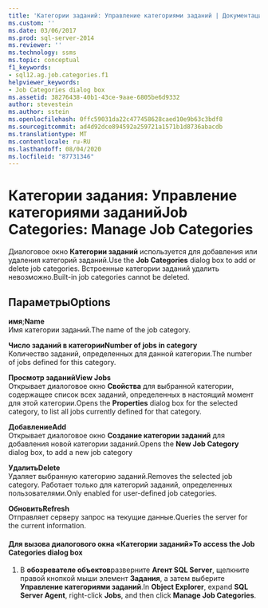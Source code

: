 ```yaml
---
title: 'Категории заданий: Управление категориями заданий | Документация Майкрософт'
ms.custom: ''
ms.date: 03/06/2017
ms.prod: sql-server-2014
ms.reviewer: ''
ms.technology: ssms
ms.topic: conceptual
f1_keywords:
- sql12.ag.job.categories.f1
helpviewer_keywords:
- Job Categories dialog box
ms.assetid: 38276438-40b1-43ce-9aae-6805be6d9332
author: stevestein
ms.author: sstein
ms.openlocfilehash: 0ffc59031da22c477458628caed10e9b63c3bdf8
ms.sourcegitcommit: ad4d92dce894592a259721a1571b1d8736abacdb
ms.translationtype: MT
ms.contentlocale: ru-RU
ms.lasthandoff: 08/04/2020
ms.locfileid: "87731346"
---
```

# <a name="job-categories-manage-job-categories"></a><span data-ttu-id="0ae43-102">Категории задания: Управление категориями заданий</span><span class="sxs-lookup"><span data-stu-id="0ae43-102">Job Categories: Manage Job Categories</span></span>
  <span data-ttu-id="0ae43-103">Диалоговое окно **Категории заданий** используется для добавления или удаления категорий заданий.</span><span class="sxs-lookup"><span data-stu-id="0ae43-103">Use the **Job Categories** dialog box to add or delete job categories.</span></span> <span data-ttu-id="0ae43-104">Встроенные категории заданий удалить невозможно.</span><span class="sxs-lookup"><span data-stu-id="0ae43-104">Built-in job categories cannot be deleted.</span></span>  
  
## <a name="options"></a><span data-ttu-id="0ae43-105">Параметры</span><span class="sxs-lookup"><span data-stu-id="0ae43-105">Options</span></span>  
 <span data-ttu-id="0ae43-106">**имя**;</span><span class="sxs-lookup"><span data-stu-id="0ae43-106">**Name**</span></span>  
 <span data-ttu-id="0ae43-107">Имя категории заданий.</span><span class="sxs-lookup"><span data-stu-id="0ae43-107">The name of the job category.</span></span>  
  
 <span data-ttu-id="0ae43-108">**Число заданий в категории**</span><span class="sxs-lookup"><span data-stu-id="0ae43-108">**Number of jobs in category**</span></span>  
 <span data-ttu-id="0ae43-109">Количество заданий, определенных для данной категории.</span><span class="sxs-lookup"><span data-stu-id="0ae43-109">The number of jobs defined for this category.</span></span>  
  
 <span data-ttu-id="0ae43-110">**Просмотр заданий**</span><span class="sxs-lookup"><span data-stu-id="0ae43-110">**View Jobs**</span></span>  
 <span data-ttu-id="0ae43-111">Открывает диалоговое окно **Свойства** для выбранной категории, содержащее список всех заданий, определенных в настоящий момент для этой категории.</span><span class="sxs-lookup"><span data-stu-id="0ae43-111">Opens the **Properties** dialog box for the selected category, to list all jobs currently defined for that category.</span></span>  
  
 <span data-ttu-id="0ae43-112">**Добавление**</span><span class="sxs-lookup"><span data-stu-id="0ae43-112">**Add**</span></span>  
 <span data-ttu-id="0ae43-113">Открывает диалоговое окно **Создание категории заданий** для добавления новой категории заданий.</span><span class="sxs-lookup"><span data-stu-id="0ae43-113">Opens the **New Job Category** dialog box, to add a new job category</span></span>  
  
 <span data-ttu-id="0ae43-114">**Удалить**</span><span class="sxs-lookup"><span data-stu-id="0ae43-114">**Delete**</span></span>  
 <span data-ttu-id="0ae43-115">Удаляет выбранную категорию заданий.</span><span class="sxs-lookup"><span data-stu-id="0ae43-115">Removes the selected job category.</span></span> <span data-ttu-id="0ae43-116">Работает только для категорий заданий, определенных пользователями.</span><span class="sxs-lookup"><span data-stu-id="0ae43-116">Only enabled for user-defined job categories.</span></span>  
  
 <span data-ttu-id="0ae43-117">**Обновить**</span><span class="sxs-lookup"><span data-stu-id="0ae43-117">**Refresh**</span></span>  
 <span data-ttu-id="0ae43-118">Отправляет серверу запрос на текущие данные.</span><span class="sxs-lookup"><span data-stu-id="0ae43-118">Queries the server for the current information.</span></span>  
  
#### <a name="to-access-the-job-categories-dialog-box"></a><span data-ttu-id="0ae43-119">Для вызова диалогового окна «Категории заданий»</span><span class="sxs-lookup"><span data-stu-id="0ae43-119">To access the Job Categories dialog box</span></span>  
  
1.  <span data-ttu-id="0ae43-120">В **обозревателе объектов**разверните **Агент SQL Server**, щелкните правой кнопкой мыши элемент **Задания**, а затем выберите **Управление категориями заданий**.</span><span class="sxs-lookup"><span data-stu-id="0ae43-120">In **Object Explorer**, expand **SQL Server Agent**, right-click **Jobs**, and then click **Manage Job Categories**.</span></span>  
  
  

